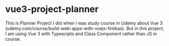 # vue3-project-planner
This is Planner Project I did when i was study course in Udemy about Vue 3 (udemy.com/course/build-web-apps-with-vuejs-firebas). But in this project, I am using Vue 3 with Typescipts and Class Component rather than JS in course.
